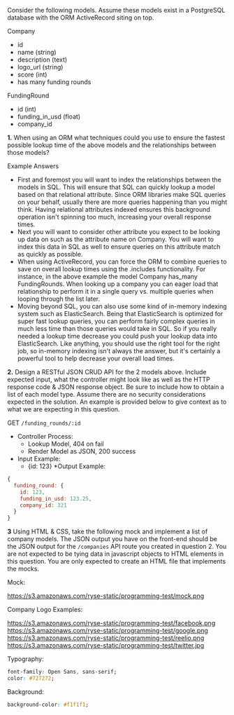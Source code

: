 Consider the following models. Assume these models exist in a PostgreSQL database with the ORM ActiveRecord siting on top.

Company
  - id
  - name (string)
  - description (text)
  - logo_url (string)
  - score (int)
  - has many funding rounds

FundingRound
  - id (int)
  - funding_in_usd (float)
  - company_id

**1.** When using an ORM what techniques could you use to ensure the fastest possible lookup time of the above models and the relationships between those models?

Example Answers
- First and foremost you will want to index the relationships between the models in SQL. This will ensure that SQL can quickly lookup a model based on that relational attribute. Since ORM libraries make SQL queries on your behalf, usually there are more queries happening than you might think. Having relational attributes indexed ensures this background operation isn't spinning too much, increasing your overall response times.
- Next you will want to consider other attribute you expect to be looking up data on such as the attribute name on Company. You will want to index this data in SQL as well to ensure queries on this attribute match as quickly as possible.
- When using ActiveRecord, you can force the ORM to combine queries to save on overall lookup times using the .includes functionality. For instance, in the above example the model Company has_many FundingRounds. When looking up a company you can eager load that relationship to perform it in a single query vs. multiple queries when looping through the list later.
- Moving beyond SQL, you can also use some kind of in-memory indexing system such as ElasticSearch. Being that ElasticSearch is optimized for super fast lookup queries, you can perform fairly complex queries in much less time than those queries would take in SQL. So if you really needed a lookup time decrease you could push your lookup data into ElasticSearch. Like anything, you should use the right tool for the right job, so in-memory indexing isn't always the answer, but it's certainly a powerful tool to help decrease your overall load times.

**2.** Design a RESTful JSON CRUD API for the 2 models above. Include expected input, what the controller might look like as well as the HTTP response code & JSON response object. Be sure to include how to obtain a list of each model type. Assume there are no security considerations expected in the solution. An example is provided below to give context as to what we are expecting in this question.

GET `/funding_rounds/:id`

  * Controller Process:
    * Lookup Model, 404 on fail
    * Render Model as JSON, 200 success
  * Input Example:
    * {id: 123}
  *Output Example:

```javascript
{
  funding_round: {
    id: 123,
    funding_in_usd: 123.25,
    company_id: 321
  }
}
```


**3** Using HTML & CSS, take the following mock and implement a list of company models. The JSON output you have on the front-end should be the JSON output for the `/companies` API route you created in question 2. You are not expected to be tying data in javascript objects to HTML elements in this question. You are only expected to create an HTML file that implements the mocks.

Mock:

https://s3.amazonaws.com/ryse-static/programming-test/mock.png

Company Logo Examples:

https://s3.amazonaws.com/ryse-static/programming-test/facebook.png
https://s3.amazonaws.com/ryse-static/programming-test/google.png
https://s3.amazonaws.com/ryse-static/programming-test/reelio.png
https://s3.amazonaws.com/ryse-static/programming-test/twitter.jpg

Typography:
```css
font-family: Open Sans, sans-serif;
color: #727272;
```

Background:
```css
background-color: #f1f1f1;
```